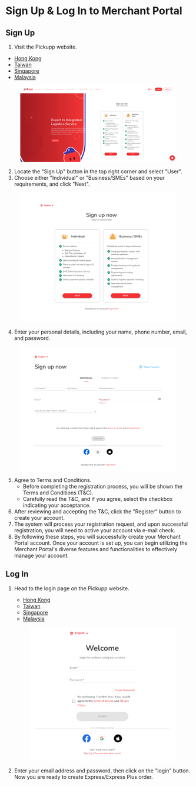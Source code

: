# Sign Up & Log In to Merchant Portal

## Sign Up

1. Visit the Pickupp website.

* [Hong Kong](https://hk.pickupp.io/en/)
* [Taiwan](https://tw.pickupp.io/zh/)
* [Singapore](https://sg.pickupp.io/en/)
* [Malaysia](https://my.pickupp.io/en/)

<figure><img src="../.gitbook/assets/image.png" alt=""><figcaption></figcaption></figure>

2. Locate the "Sign Up" button in the top right corner and select "User".
3. Choose either "Individual" or "Business/SMEs" based on your requirements, and click "Next".

<figure><img src="../.gitbook/assets/image (2).png" alt=""><figcaption></figcaption></figure>

4. Enter your personal details, including your name, phone number, email, and password.

<figure><img src="../.gitbook/assets/image (3).png" alt=""><figcaption></figcaption></figure>

5. Agree to Terms and Conditions.
   * Before completing the registration process, you will be shown the Terms and Conditions (T\&C).
   * Carefully read the T\&C, and if you agree, select the checkbox indicating your acceptance.
6. After reviewing and accepting the T\&C, click the "Register" button to create your account.
7. The system will process your registration request, and upon successful registration, you will need to active your account via e-mail check.
8. By following these steps, you will successfully create your Merchant Portal account. Once your account is set up, you can begin utilizing the Merchant Portal's diverse features and functionalities to effectively manage your account.

## Log In

1.  Head to the login page on the Pickupp website.&#x20;

    * [Hong Kong](https://portal.hk.pickupp.io/login/)
    * [Taiwan](https://portal.tw.pickupp.io/login/)
    * [Singapore](https://portal.sg.pickupp.io/login)
    * [Malaysia](https://portal.my.pickupp.io/login)

    <figure><img src="../.gitbook/assets/image (4).png" alt=""><figcaption></figcaption></figure>


2. Enter your email address and password, then click on the "login" button. Now you are ready to create Express/Express Plus order.
